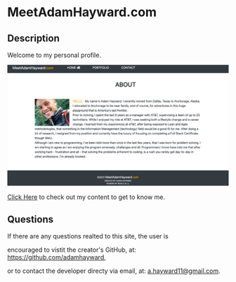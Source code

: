 # MeetAdamHayward.com

## Description


Welcome to my personal profile. 

<img  alt="sreenshot"  src="../src/images/screenshot.png">

[Click Here](https://adamhayward.github.io/Meet-Adam-Hayward/) to check out my content to get to know me.

## Questions
If there are any questions realted to this site, the user is 

encouraged to vistit the creator's GitHub, at: https://github.com/adamhayward,

or to contact the developer directy via email, at: a.hayward11@gmail.com.
   